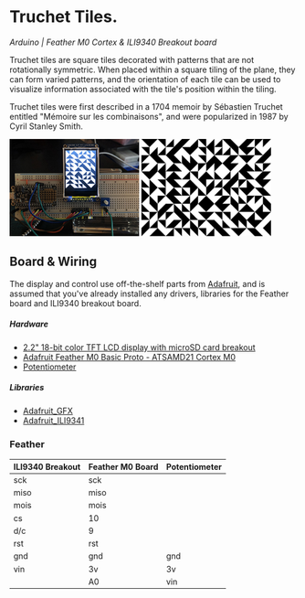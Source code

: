 # Truchet Tiles.
*Arduino | Feather M0 Cortex & ILI9340 Breakout board*

Truchet tiles are square tiles decorated with patterns that are not rotationally symmetric. When placed within a square tiling of the plane, they can form varied patterns, and the orientation of each tile can be used to visualize information associated with the tile's position within the tiling.

Truchet tiles were first described in a 1704 memoir by Sébastien Truchet entitled "Mémoire sur les combinaisons", and were popularized in 1987 by Cyril Stanley Smith.
<div style="width:45%;display:inline-block">
<img alt="Feather board running program" src="capture.jpg"/>
</div>
<div style="width:45%;display:inline-block">
<img alt="Example Truchet Tiles" src="screenshot.png"/>
</div>

## Board & Wiring

The display and control use off-the-shelf parts from [Adafruit](https://www.adafruit.com/), and is assumed that you've already installed any drivers, libraries for the Feather board and ILI9340 breakout board.  
##### Hardware
* [2.2" 18-bit color TFT LCD display with microSD card breakout](https://www.adafruit.com/product/1480)
* [Adafruit Feather M0 Basic Proto - ATSAMD21 Cortex M0](https://www.adafruit.com/product/2772)
* [Potentiometer](https://en.wikipedia.org/wiki/Potentiometer)
##### Libraries

* [Adafruit_GFX](https://github.com/adafruit/Adafruit-GFX-Library)
* [Adafruit_ILI9341](https://github.com/adafruit/Adafruit_ILI9341)

### Feather


| ILI9340 Breakout | Feather M0 Board  | Potentiometer |
| ------ | ------ | ---- |
| sck | sck |
| miso | miso |
| mois | mois |
| cs | 10 |
| d/c | 9 |
| rst| rst |
| gnd | gnd | gnd
| vin | 3v | 3v
|  | A0 | vin